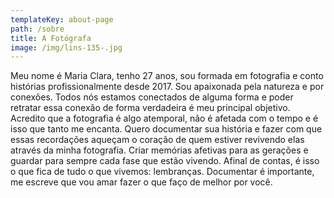 ```yaml
---
templateKey: about-page
path: /sobre
title: A Fotógrafa
image: /img/lins-135-.jpg
---
```


<!--StartFragment-->

Meu nome é Maria Clara, tenho 27 anos, sou formada em fotografia e conto histórias profissionalmente desde 2017. Sou apaixonada pela natureza e por conexões. Todos nós estamos conectados de alguma forma e poder retratar essa conexão de forma verdadeira é meu principal objetivo. Acredito que a fotografia é algo atemporal, não é afetada com o tempo e é isso que tanto me encanta. Quero documentar sua história e fazer com que essas recordações aqueçam o coração de quem estiver revivendo elas através da minha fotografia. Criar memórias afetivas para as gerações e guardar para sempre cada fase que estão vivendo. Afinal de contas, é isso o que fica de tudo o que vivemos: lembranças. Documentar é importante, me escreve que vou amar fazer o que faço de melhor por você.

<!--EndFragment-->